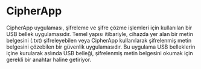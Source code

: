 # CipherApp
 CipherApp uygulaması, şifreleme ve şifre çözme işlemleri için kullanılan bir USB bellek uygulamasıdır. Temel yapısı itibariyle, cihazda yer alan bir metin belgesini (.txt) şifreleyebilen veya CipherApp kullanılarak şifrelenmiş metin belgesini çözebilen bir güvenlik uygulamasıdır. Bu uygulama USB belleklerin içine kurularak aslında USB belleği, şifrelenmiş metin belgesini okumak için gerekli bir anahtar haline getiriyor.
